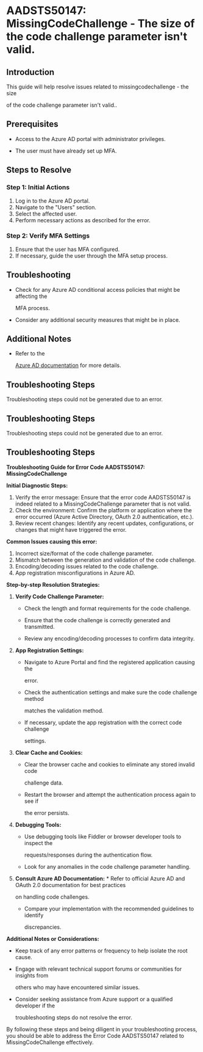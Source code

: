 # AADSTS50147: MissingCodeChallenge - The size of the code challenge parameter isn't valid.


## Introduction

This guide will help resolve issues related to missingcodechallenge - the size

of the code challenge parameter isn't valid..


## Prerequisites


* Access to the Azure AD portal with administrator privileges.

* The user must have already set up MFA.


## Steps to Resolve


### Step 1: Initial Actions

1. Log in to the Azure AD portal.
2. Navigate to the "Users" section.
3. Select the affected user.
4. Perform necessary actions as described for the error.


### Step 2: Verify MFA Settings

1. Ensure that the user has MFA configured.
2. If necessary, guide the user through the MFA setup process.


## Troubleshooting


* Check for any Azure AD conditional access policies that might be affecting the

  MFA process.

* Consider any additional security measures that might be in place.


## Additional Notes


* Refer to the

  [Azure AD 
documentation](https://learn.microsoft.com/en-us/azure/active-directory/)
  for more details.


## Troubleshooting Steps

Troubleshooting steps could not be generated due to an error.


## Troubleshooting Steps

Troubleshooting steps could not be generated due to an error.


## Troubleshooting Steps

**Troubleshooting Guide for Error Code AADSTS50147: MissingCodeChallenge**

**Initial Diagnostic Steps:** 

1. Verify the error message: Ensure that the error code AADSTS50147 is indeed
   related to a MissingCodeChallenge parameter that is not valid.
2. Check the environment: Confirm the platform or application where the error
   occurred (Azure Active Directory, OAuth 2.0 authentication, etc.).
3. Review recent changes: Identify any recent updates, configurations, or
   changes that might have triggered the error.

**Common Issues causing this error:** 

1. Incorrect size/format of the code challenge parameter.
2. Mismatch between the generation and validation of the code challenge.
3. Encoding/decoding issues related to the code challenge.
4. App registration misconfigurations in Azure AD.

**Step-by-step Resolution Strategies:** 

1. **Verify Code Challenge Parameter:** 

   * Check the length and format requirements for the code challenge.

   * Ensure that the code challenge is correctly generated and transmitted.

   * Review any encoding/decoding processes to confirm data integrity.

2. **App Registration Settings:** 

   * Navigate to Azure Portal and find the registered application causing the

     error.
   * Check the authentication settings and make sure the code challenge method

     matches the validation method.
   * If necessary, update the app registration with the correct code challenge

     settings.

3. **Clear Cache and Cookies:** 

   * Clear the browser cache and cookies to eliminate any stored invalid code

     challenge data.
   * Restart the browser and attempt the authentication process again to see if

     the error persists.

4. **Debugging Tools:** 

   * Use debugging tools like Fiddler or browser developer tools to inspect the

     requests/responses during the authentication flow.
   * Look for any anomalies in the code challenge parameter handling.

5. **Consult Azure AD Documentation:**    * Refer to official Azure AD and OAuth 
2.0 documentation for best practices

     on handling code challenges.
   * Compare your implementation with the recommended guidelines to identify

     discrepancies.

**Additional Notes or Considerations:**


* Keep track of any error patterns or frequency to help isolate the root cause.

* Engage with relevant technical support forums or communities for insights from

  others who may have encountered similar issues.

* Consider seeking assistance from Azure support or a qualified developer if the

  troubleshooting steps do not resolve the error.

By following these steps and being diligent in your troubleshooting process, you
should be able to address the Error Code AADSTS50147 related to
MissingCodeChallenge effectively.